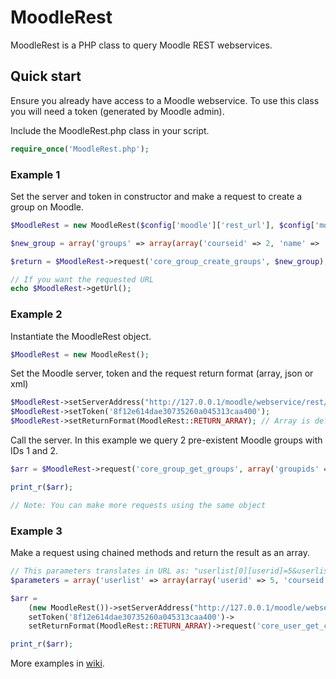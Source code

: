# MoodleRest

MoodleRest is a PHP class to query Moodle REST webservices.

## Quick start

Ensure you already have access to a Moodle webservice. To use this class you will need a token (generated by Moodle admin).

Include the MoodleRest.php class in your script.

```php
require_once('MoodleRest.php');
```

### Example 1

Set the server and token in constructor and make a request to create a group on Moodle.

```php
$MoodleRest = new MoodleRest($config['moodle']['rest_url'], $config['moodle']['token']);

$new_group = array('groups' => array(array('courseid' => 2, 'name' => 'Group name', 'description' => 'Group description')));

$return = $MoodleRest->request('core_group_create_groups', $new_group);

// If you want the requested URL
echo $MoodleRest->getUrl();
```


### Example 2

Instantiate the MoodleRest object.

```php
$MoodleRest = new MoodleRest();
```

Set the Moodle server, token and the request return format (array, json or xml)

```php
$MoodleRest->setServerAddress("http://127.0.0.1/moodle/webservice/rest/server.php");
$MoodleRest->setToken('8f12e614dae30735260a045313caa400');
$MoodleRest->setReturnFormat(MoodleRest::RETURN_ARRAY); // Array is default. You can use RETURN_JSON or RETURN_XML too.
```

Call the server. In this example we query 2 pre-existent Moodle groups with IDs 1 and 2.

```php
$arr = $MoodleRest->request('core_group_get_groups', array('groupids' => array(1,2)));

print_r($arr);

// Note: You can make more requests using the same object
```


### Example 3

Make a request using chained methods and return the result as an array.

```php
// This parameters translates in URL as: "userlist[0][userid]=5&userlist[1][userid]=4&userlist[0][courseid]=2&userlist[1][courseid]=2"
$parameters = array('userlist' => array(array('userid' => 5, 'courseid' => 2), array('userid' => 4, 'courseid' => 2)));

$arr =
    (new MoodleRest())->setServerAddress("http://127.0.0.1/moodle/webservice/rest/server.php")->
    setToken('8f12e614dae30735260a045313caa400')->
    setReturnFormat(MoodleRest::RETURN_ARRAY)->request('core_user_get_course_user_profiles', $parameters);

print_r($arr);
```

More examples in [wiki](https://github.com/llagerlof/MoodleRest/wiki/MoodleRest-wiki).
